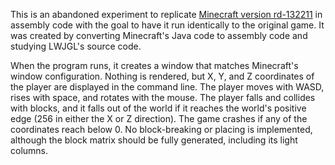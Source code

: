 This is an abandoned experiment to replicate [Minecraft version rd-132211](https://minecraft.wiki/w/Java_Edition_pre-Classic_rd-132211) in assembly code with the goal to have it run identically to the original game. It was created by converting Minecraft's Java code to assembly code and studying LWJGL's source code.

When the program runs, it creates a window that matches Minecraft's window configuration. Nothing is rendered, but X, Y, and Z coordinates of the player are displayed in the command line. The player moves with WASD, rises with space, and rotates with the mouse. The player falls and collides with blocks, and it falls out of the world if it reaches the world's positive edge (256 in either the X or Z direction). The game crashes if any of the coordinates reach below 0. No block-breaking or placing is implemented, although the block matrix should be fully generated, including its light columns.
